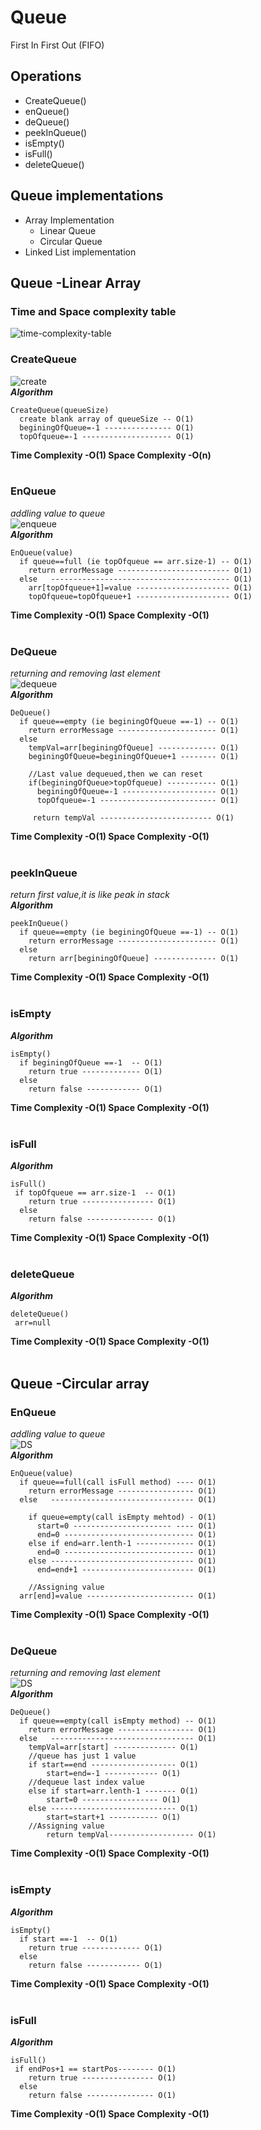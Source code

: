 # Queue
  First In First Out (FIFO)
## Operations
* CreateQueue()
* enQueue() 
* deQueue()
* peekInQueue()
* isEmpty()
* isFull()
* deleteQueue()
## Queue implementations
  * Array Implementation
    * Linear Queue
    * Circular Queue
  * Linked List implementation
  
## Queue -Linear Array
### Time and Space complexity table
![time-complexity-table](/images/logical-ds/queue/1_4_array_linear_queue_time-and-space_complexity.PNG) <br>
### CreateQueue
![create](/images/logical-ds/queue/1_1_array_linear_cereate-queue.PNG) <br>
**_Algorithm_**
```
CreateQueue(queueSize)
  create blank array of queueSize -- O(1)
  beginingOfQueue=-1 --------------- O(1)
  topOfqueue=-1 -------------------- O(1)
```
**Time Complexity  -O(1)  Space Complexity -O(n)** <br> <br>
### EnQueue
  _addling value to queue_<br>
![enqueue](/images/logical-ds/queue/1_2_array_linear_enque.PNG) <br>
**_Algorithm_**
```
EnQueue(value)
  if queue==full (ie topOfqueue == arr.size-1) -- O(1)
    return errorMessage ------------------------- O(1)
  else   ---------------------------------------- O(1)
    arr[topOfqueue+1]=value --------------------- O(1)
    topOfqueue=topOfqueue+1 --------------------- O(1)
```
**Time Complexity  -O(1)  Space Complexity -O(1)** <br> <br>
### DeQueue
  _returning and removing last element_<br>
![dequeue](/images/logical-ds/queue/1_3_array_linear_deque.PNG) <br>
**_Algorithm_**
```
DeQueue()
  if queue==empty (ie beginingOfQueue ==-1) -- O(1)
    return errorMessage ---------------------- O(1)
  else   
    tempVal=arr[beginingOfQueue] ------------- O(1)
    beginingOfQueue=beginingOfQueue+1 -------- O(1)
    
    //Last value dequeued,then we can reset
    if(beginingOfQueue>topOfqueue) ----------- O(1)
      beginingOfQueue=-1 --------------------- O(1)
      topOfqueue=-1 -------------------------- O(1)  
      
     return tempVal ------------------------- O(1)
```
**Time Complexity  -O(1)  Space Complexity -O(1)** <br> <br>
### peekInQueue
  _return first value,it is like peak in stack_<br>
**_Algorithm_**
```
peekInQueue()
  if queue==empty (ie beginingOfQueue ==-1) -- O(1)
    return errorMessage ---------------------- O(1)
  else   
    return arr[beginingOfQueue] -------------- O(1)    
```
**Time Complexity  -O(1)  Space Complexity -O(1)** <br> <br>
### isEmpty 
**_Algorithm_**
```
isEmpty()
  if beginingOfQueue ==-1  -- O(1)
    return true ------------- O(1)
  else   
    return false ------------ O(1)    
```
**Time Complexity  -O(1)  Space Complexity -O(1)** <br> <br>
### isFull 
**_Algorithm_**
```
isFull()
 if topOfqueue == arr.size-1  -- O(1)
    return true ---------------- O(1)
  else   
    return false --------------- O(1)    
```
**Time Complexity  -O(1)  Space Complexity -O(1)** <br> <br>
### deleteQueue 
**_Algorithm_**
```
deleteQueue()
 arr=null
```
**Time Complexity  -O(1)  Space Complexity -O(1)** <br> <br>
## Queue -Circular array
### EnQueue
  _addling value to queue_<br>
 ![DS](/images/logical-ds/queue/2_1_array-circular_enque.PNG) <br>
**_Algorithm_**
```
EnQueue(value)
  if queue==full(call isFull method) ---- O(1)
    return errorMessage ----------------- O(1)
  else   -------------------------------- O(1)
    
    if queue=empty(call isEmpty mehtod) - O(1)
      start=0 ---------------------- ---- O(1)
      end=0 ----------------------------- O(1)
    else if end=arr.lenth-1 ------------- O(1)
      end=0 ----------------------------- O(1)
    else -------------------------------- O(1)
      end=end+1 ------------------------- O(1)
	
	//Assigning value
  arr[end]=value ------------------------ O(1)
```
**Time Complexity  -O(1)  Space Complexity -O(1)** <br> <br>
### DeQueue
  _returning and removing last element_<br>
 ![DS](/images/logical-ds/queue/2_2_array-circular_deque.PNG) <br>
**_Algorithm_**
```
DeQueue()
  if queue==empty(call isEmpty method) -- O(1)
    return errorMessage ----------------- O(1)
  else   -------------------------------- O(1)
	tempVal=arr[start] -------------- O(1)	
	//queue has just 1 value
	if start==end ------------------- O(1)	
		start=end=-1 ------------ O(1)	
	//dequeue last index value
	else if start=arr.lenth-1 ------- O(1)
		start=0 ----------------- O(1)
	else ---------------------------- O(1)
		start=start+1 ----------- O(1)	
	//Assigning value
    	return tempVal------------------- O(1)	
```
**Time Complexity  -O(1)  Space Complexity -O(1)** <br> <br>

### isEmpty 
**_Algorithm_**
```
isEmpty()
  if start ==-1  -- O(1)
    return true ------------- O(1)
  else   
    return false ------------ O(1)    
```
**Time Complexity  -O(1)  Space Complexity -O(1)** <br> <br>
### isFull 
**_Algorithm_**
```
isFull()
 if endPos+1 == startPos-------- O(1)
    return true ---------------- O(1)
  else   
    return false --------------- O(1)    
```
**Time Complexity  -O(1)  Space Complexity -O(1)** <br> <br>


